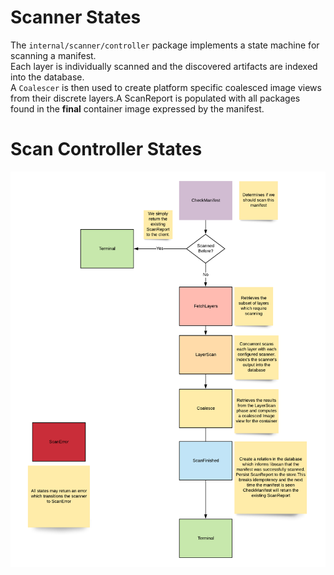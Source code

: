 # Scanner States
The `internal/scanner/controller` package implements a state machine for scanning a manifest.  
Each layer is individually scanned and the discovered artifacts are indexed into the database.  
A `Coalescer` is then used to create platform specific coalesced image views from their discrete layers.A ScanReport is populated with all packages found in the **final** container image expressed by the manifest. 

# Scan Controller States
![alt text](./scanner_state_diagram.png "scan controller state diagram")
